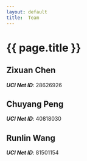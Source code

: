 ```yaml
---
layout: default
title:  Team
---
```


# {{ page.title }}


## Zixuan Chen
***UCI Net ID***: 28626926

## Chuyang Peng
***UCI Net ID***: 40818030

## Runlin Wang
***UCI Net ID***: 81501154
